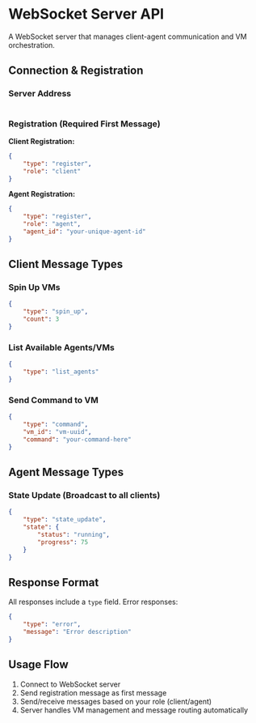 # WebSocket Server API

A WebSocket server that manages client-agent communication and VM orchestration.

## Connection & Registration

### Server Address

```ws://localhost:8765

```

### Registration (Required First Message)

**Client Registration:**

```json
{
    "type": "register",
    "role": "client"
}
```

**Agent Registration:**

```json
{
    "type": "register",
    "role": "agent",
    "agent_id": "your-unique-agent-id"
}
```

## Client Message Types

### Spin Up VMs

```json
{
    "type": "spin_up",
    "count": 3
}
```

### List Available Agents/VMs

```json
{
    "type": "list_agents"
}
```

### Send Command to VM

```json
{
    "type": "command",
    "vm_id": "vm-uuid",
    "command": "your-command-here"
}
```

## Agent Message Types

### State Update (Broadcast to all clients)

```json
{
    "type": "state_update",
    "state": {
        "status": "running",
        "progress": 75
    }
}
```

## Response Format

All responses include a `type` field. Error responses:

```json
{
    "type": "error",
    "message": "Error description"
}
```

## Usage Flow

1. Connect to WebSocket server
2. Send registration message as first message
3. Send/receive messages based on your role (client/agent)
4. Server handles VM management and message routing automatically
